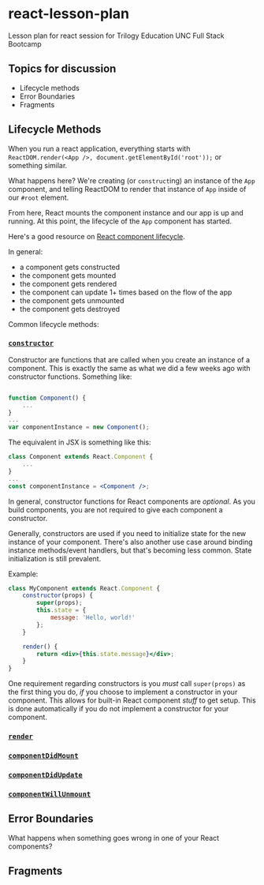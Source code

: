 # react-lesson-plan
Lesson plan for react session for Trilogy Education UNC Full Stack Bootcamp

## Topics for discussion
* Lifecycle methods
* Error Boundaries
* Fragments

## Lifecycle Methods
When you run a react application, everything starts with `ReactDOM.render(<App />, document.getElementById('root'));` or something similar.

What happens here? We're creating (or `construct`ing) an instance of the `App` component, and telling ReactDOM to render that instance of `App` inside of our `#root` element.

From here, React mounts the component instance and our app is up and running. At this point, the lifecycle of the `App` component has started.

Here's a good resource on [React component lifecycle](http://projects.wojtekmaj.pl/react-lifecycle-methods-diagram/).

In general:
* a component gets constructed
* the component gets mounted
* the component gets rendered
* the component can update 1+ times based on the flow of the app
* the component gets unmounted
* the component gets destroyed

Common lifecycle methods:

### [`constructor`](https://reactjs.org/docs/react-component.html#constructor)
Constructor are functions that are called when you create an instance of a component. This is exactly the same as what we did a few weeks ago with constructor functions. Something like:
```javascript

function Component() {
    ...
}
...
var componentInstance = new Component();
```

The equivalent in JSX is something like this:
```jsx
class Component extends React.Component {
    ...
}
...
const componentInstance = <Component />;
```

In general, constructor functions for React components are _optional_. As you build components, you are not required to give each component a constructor.

Generally, constructors are used if you need to initialize state for the new instance of your component. There's also another use case around binding instance methods/event handlers, but that's becoming less common. State initialization is still prevalent.

Example:
```jsx
class MyComponent extends React.Component {
    constructor(props) {
        super(props);
        this.state = {
            message: 'Hello, world!'
        };
    }

    render() {
        return <div>{this.state.message}</div>;
    }
}
```

One requirement regarding constructors is you _must_ call `super(props)` as the first thing you do, _if_ you choose to implement a constructor in your component. This allows for built-in React component _stuff_ to get setup. This is done automatically if you do not implement a constructor for your component.

### [`render`](https://reactjs.org/docs/react-component.html#render)

### [`componentDidMount`](https://reactjs.org/docs/react-component.html#componentdidmount)

### [`componentDidUpdate`](https://reactjs.org/docs/react-component.html#componentdidupdate)

### [`componentWillUnmount`](https://reactjs.org/docs/react-component.html#componentwillunmount)

## Error Boundaries
What happens when something goes wrong in one of your React components?

## Fragments
